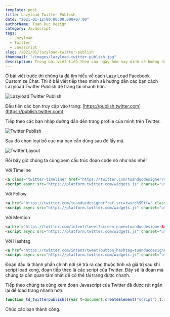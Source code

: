 ```yaml
---
template: post
title: Lazyload Twitter Publish 
date: "2021-01-12T00:00:00.000+07:00"
authorName: Tuan Duc Design
category: Javascript
tags:
  - Lazyload
  - Twitter
  - Javascript
slug: /2021/01/lazyload-twitter-publish
thumbnail: "/images/lazyload-twitter-publish.jpg"
description: Trong bài viết tiếp theo của ngày hôm nay mình sẽ hướng dẫn các bạn cách Lazyload script của Twitter để tải trang nhanh hơn.
---
```


Ở bài viết trước thì chúng ta đã tìm hiểu về cách Lazy Load Facebook Customize Chat. Thì ở bài viết tiếp theo mình sẽ hướng dẫn các bạn cách Lazyload Twitter Publish để trang tải nhanh hơn.

![Lazyload Twitter Publish](/images/lazyload-twitter-publish.jpg)

Đầu tiên các bạn truy cập vào trang: [https://publish.twitter.com](https://publish.twitter.com)

Tiếp theo các bạn nhập đường dẫn đến trang profile của mình trên Twitter.

![Twitter Publish](/images/twitter-publish.jpg)

Sau đó chọn loại bố cục mà bạn cần dùng sau đó lấy mã.

![Twitter Layout](/images/twitter-layout.jpg)

Rồi bây giờ chúng ta cùng xem cấu trúc đoạn code nó như nào nhé!

Với Timeline

```html
<a class="twitter-timeline" href="https://twitter.com/tuanducdesigner?ref_src=twsrc%5Etfw">Tweets by tuanducdesigner</a>
<script async src="https://platform.twitter.com/widgets.js" charset="utf-8"></script>
```

Với Follow

```html
<a href="https://twitter.com/tuanducdesigner?ref_src=twsrc%5Etfw" class="twitter-follow-button" data-show-count="false">Follow @tuanducdesigner</a>
<script async src="https://platform.twitter.com/widgets.js" charset="utf-8"></script>
```

Với Mention

```html
<a href="https://twitter.com/intent/tweet?screen_name=tuanducdesigner&ref_src=twsrc%5Etfw" class="twitter-mention-button" data-show-count="false">Tweet to @tuanducdesigner</a>
<script async src="https://platform.twitter.com/widgets.js" charset="utf-8"></script>
```

Với Hashtag

```html
<a href="https://twitter.com/intent/tweet?button_hashtag=tuanducdesigner&ref_src=twsrc%5Etfw" class="twitter-hashtag-button" data-show-count="false">Tweet #tuanducdesigner</a>
<script async src="https://platform.twitter.com/widgets.js" charset="utf-8"></script>
```

Đoạn đầu là thành phần chính nơi sẽ trả ra các thuộc tính và giá trị sau khi script load xong, đoạn tiếp theo là các script của Twitter. Đây sẽ là đoạn mà chúng ta cần quan tâm nhất để có thể tải trang được nhanh.

Tiếp theo chúng ta cùng xem đoạn Javascript của Twitter đã được rút ngắn lại để load trang nhanh hơn.

```javascript
function td_twitterpublish(){var t=document.createElement("script");t.async=!0,t.defer=!0,t.src="https://platform.twitter.com/widgets.js",document.body.appendChild(t)}window.addEventListener?window.addEventListener("load",td_twitterpublish,!1):window.attachEvent?window.attachEvent("onload",td_twitterpublish):window.onload=td_twitterpublish;
```

Chúc các bạn thành công.
